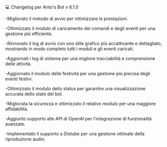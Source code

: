 💻 Changelog per Anto's Bot v 6.1.0


-Migliorato il metodo di avvio per ottimizzare le prestazioni.


-Ottimizzato il modulo di caricamento dei comandi e degli eventi per una gestione più efficiente.


-Rinnovato il log di avvio con uno stile grafico più accattivante e dettagliato, mostrando in modo completo tutti i moduli e gli    eventi caricati.


-Aggiornati i log di sistema per una migliore tracciabilità e comprensione delle attività.


-Aggiornato il modulo delle festività per una gestione più precisa degli eventi festivi.


-Ottimizzato il modulo dello status per garantire una visualizzazione accurata dello stato del bot.


-Migliorata la sicurezza e ottimizzato il relativo modulo per una maggiore affidabilità.

-Aggiunto supporto alle API di OpenAI per l'integrazione di funzionalità avanzate.


-Implementato il supporto a Distube per una gestione ottimale della riproduzione audio.